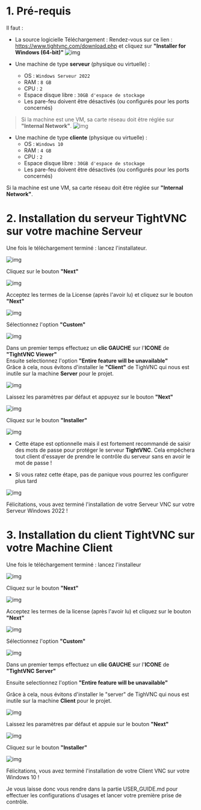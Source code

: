 # 1. Pré-requis

Il faut : 

* La source logicielle
Téléchargement :
Rendez-vous sur ce lien : https://www.tightvnc.com/download.php et cliquez sur **"Installer for Windows (64-bit)"**
![img](https://github.com/Hichiraku/Projet_VNC/blob/main/ressource/install1.png?raw=true)

* Une machine de type **serveur** (physique ou virtuelle) :
	* OS : `Windows Serveur 2022`
	* RAM : `8 GB`
	* CPU : `2` 
	* Espace disque libre : `30GB d'espace de stockage`
	* Les pare-feu doivent être désactivés (ou configurés pour les ports concernés)

> Si la machine est une VM, sa carte réseau doit être réglée sur **"Internal Network"**.
 ![img](https://github.com/Hichiraku/Projet_VNC/blob/main/ressource/ConfigVM.png?raw=true)

* Une machine de type **cliente** (physique ou virtuelle) :
	* OS : `Windows 10`
	* RAM : `4 GB`
	* CPU : `2` 
	* Espace disque libre : `30GB d'espace de stockage`
	* Les pare-feu doivent être désactivés (ou configurés pour les ports concernés)

Si la machine est une VM, sa carte réseau doit être réglée sur **"Internal Network"**.

# 2. Installation du serveur TightVNC sur votre machine Serveur

Une fois le téléchargement terminé : lancez l'installateur. 

![img](https://github.com/Hichiraku/Projet_VNC/blob/main/ressource/install2.png?raw=true)


Cliquez sur le bouton **"Next"**

![img](https://github.com/Hichiraku/Projet_VNC/blob/main/ressource/install3.png?raw=true)

Acceptez les termes de la License (après l'avoir lu) et cliquez sur le bouton **"Next"**

![img](https://github.com/Hichiraku/Projet_VNC/blob/main/ressource/install4.png?raw=true)

Sélectionnez l'option **"Custom"**

![img](https://github.com/Hichiraku/Projet_VNC/blob/main/ressource/install5serve.png?raw=true)

Dans un premier temps effectuez un **clic GAUCHE** sur l'**ICONE** de **"TightVNC Viewer"**  
Ensuite selectionnez l'option **"Entire feature will be unavailable"**  
Grâce à cela, nous évitons d'installer le **"Client"** de TighVNC qui nous est inutile sur la machine **Server** pour le projet.

![img](https://github.com/Hichiraku/Projet_VNC/blob/main/ressource/install6serve.png?raw=true)

Laissez les paramètres par défaut et appuyez sur le bouton **"Next"**

![img](https://github.com/Hichiraku/Projet_VNC/blob/main/ressource/install7serve.png?raw=true)

Cliquez sur le bouton **"Installer"**

![img](https://github.com/Hichiraku/Projet_VNC/blob/main/ressource/install8serve.png?raw=true)

* Cette étape est optionnelle mais il est fortement recommandé de saisir des mots de passe pour protéger le serveur **TightVNC**.
Cela empêchera tout client d'essayer de prendre le contrôle du serveur sans en avoir le mot de passe !

* Si vous ratez cette étape, pas de panique vous pourrez les configurer plus tard

![img](https://github.com/Hichiraku/Projet_VNC/blob/main/ressource/install9serve.png?raw=true)

Félicitations, vous avez terminé l'installation de votre Serveur VNC sur votre Serveur Windows 2022 !

# 3. Installation du client TightVNC sur votre Machine Client

Une fois le téléchargement terminé : lancez l'installeur 

![img](https://github.com/Hichiraku/Projet_VNC/blob/main/ressource/install2.png?raw=true)

Cliquez sur le bouton **"Next"**

![img](https://github.com/Hichiraku/Projet_VNC/blob/main/ressource/install3.png?raw=true)

Acceptez les termes de la license (après l'avoir lu) et cliquez sur le bouton **"Next"**

![img](https://github.com/Hichiraku/Projet_VNC/blob/main/ressource/install4.png?raw=true)

Sélectionnez l'option **"Custom"**

![img](https://github.com/Hichiraku/Projet_VNC/blob/main/ressource/install5client.png?raw=true)

Dans un premier temps effectuez un **clic GAUCHE** sur l'**ICONE** de **"TightVNC Server"**   

Ensuite selectionnez l'option **"Entire feature will be unavailable"**  

Grâce à cela, nous évitons d'installer le "server" de TighVNC qui nous est inutile sur la machine **Client** pour le projet.  

![img](https://github.com/Hichiraku/Projet_VNC/blob/main/ressource/install6client.png?raw=true)

Laissez les paramètres par défaut et appuie sur le bouton **"Next"**

![img](https://github.com/Hichiraku/Projet_VNC/blob/main/ressource/install7client.png?raw=true)

Cliquez sur le bouton **"Installer"**

![img](https://github.com/Hichiraku/Projet_VNC/blob/main/ressource/install8client.png?raw=true)

Félicitations, vous avez terminé l'installation de votre Client VNC sur votre Windows 10 !

Je vous laisse donc vous rendre dans la partie USER_GUIDE.md pour effectuer les configurations d'usages et lancer votre première prise de contrôle.
